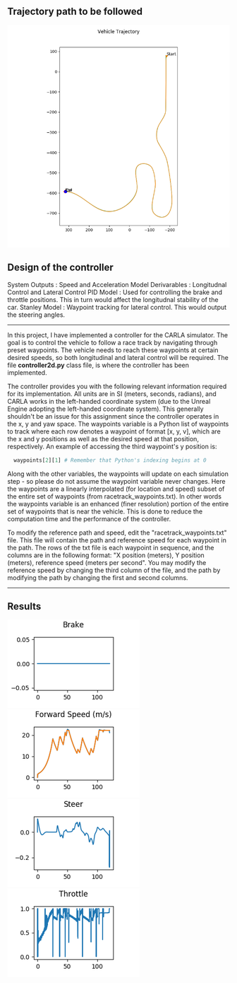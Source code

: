 ## Trajectory path to be followed
![Trajectory_Path](https://github.com/Jash-2000/Self-Driving-Car/blob/main/Vehicle-Path-Control/trajectory.png)

## Design of the controller

 System Outputs : Speed and Acceleration
 Model Derivarables : Longitudnal Control and Lateral Control
 PID Model : Used for controlling the brake and throttle positions. This in turn would affect the longitudnal stability of the car.
 Stanley Model : Waypoint tracking for lateral control. This would output the steering angles.

---

In this project, I have implemented a controller for the CARLA simulator. The goal is to control the vehicle to follow a race track by navigating through preset waypoints. 
The vehicle needs to reach these waypoints at certain desired speeds, so both longitudinal and lateral control will be required. The file **controller2d.py** class file, is where 
the controller has been implemented.

The controller provides you with the following relevant information required for its implementation. All units are in SI (meters, seconds, radians), and CARLA works in the 
left-handed coordinate system (due to the Unreal Engine adopting the left-handed coordinate system). This generally shouldn't be an issue for this assignment since the controller 
operates in the x, y and yaw space. The waypoints variable is a Python list of waypoints to track where each row denotes a waypoint of format [x, y, v], which are the x and y 
positions as well as the desired speed at that position, respectively. An example of accessing the third waypoint's y position is: 
```python
  waypoints[2][1] # Remember that Python's indexing begins at 0
```

Along with the other variables, the waypoints will update on each simulation step - so please do not assume the waypoint variable never changes. Here the waypoints are a linearly
interpolated (for location and speed) subset of the entire set of waypoints (from racetrack_waypoints.txt). In other words the waypoints variable is an enhanced (finer resolution)
portion of the entire set of waypoints that is near the vehicle. This is done to reduce the computation time and the performance of the controller.

To modify the reference path and speed, edit the "racetrack_waypoints.txt" file. This file will contain the path and reference speed for each waypoint in the path. The rows of the
txt file is each waypoint in sequence, and the columns are in the following format: "X position (meters), Y position (meters), reference speed (meters per second". You may modify 
the reference speed by changing the third column of the file, and the path by modifying the path by changing the first and second columns.

---

## Results

![Brake Output](https://github.com/Jash-2000/Self-Driving-Car/blob/main/Vehicle-Path-Control/brake_output.png)
![](https://github.com/Jash-2000/Self-Driving-Car/blob/main/Vehicle-Path-Control/forward_speed.png)
![](https://github.com/Jash-2000/Self-Driving-Car/blob/main/Vehicle-Path-Control/steer_output.png)
![](https://github.com/Jash-2000/Self-Driving-Car/blob/main/Vehicle-Path-Control/throttle_output.png)
